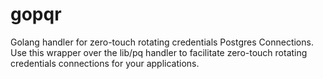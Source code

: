 # gopqr
Golang handler for zero-touch rotating credentials Postgres Connections. 
Use this wrapper over the lib/pq handler to facilitate zero-touch rotating credentials connections for your applications. 
